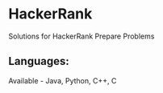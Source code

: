 # HackerRank
Solutions for HackerRank Prepare Problems
## Languages:
  Available - Java, Python, C++, C
